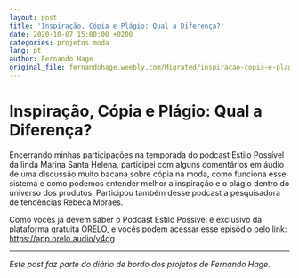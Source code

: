 ```yaml
---
layout: post
title: 'Inspiração, Cópia e Plágio: Qual a Diferença?'
date: 2020-10-07 15:00:00 +0200
categories: projetos moda
lang: pt
author: Fernando Hage
original_file: fernandohage.weebly.com/Migrated/inspiracao-copia-e-plagio-qual-a-diferenca.html
---
```


# Inspiração, Cópia e Plágio: Qual a Diferença?

Encerrando minhas participações na temporada do podcast Estilo Possível da linda Marina Santa Helena, participei com alguns comentários em áudio de uma discussão muito bacana sobre cópia na moda, como funciona esse sistema e como podemos entender melhor a inspiração e o plágio dentro do universo dos produtos. Participou também desse podcast a pesquisadora de tendências Rebeca Moraes.

Como vocês já devem saber o Podcast Estilo Possível é exclusivo da plataforma gratuita ORELO, e vocês podem acessar esse episódio pelo link: ​https://app.orelo.audio/y4dg

---

*Este post faz parte do diário de bordo dos projetos de Fernando Hage.*